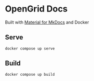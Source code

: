 # OpenGrid Docs

Built with [Material for MkDocs](https://squidfunk.github.io/mkdocs-material) and Docker

## Serve
`docker compose up serve`

## Build
`docker compose up build`